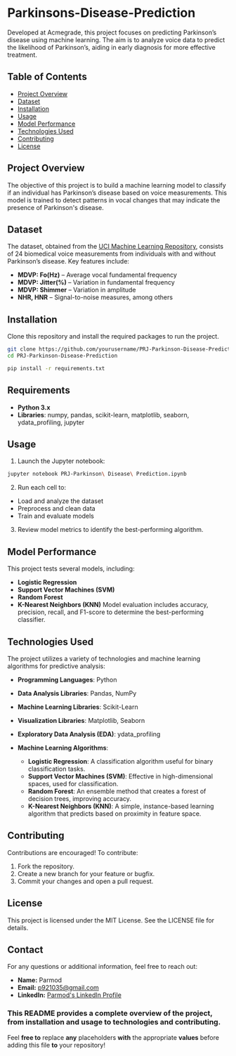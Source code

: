 # Parkinsons-Disease-Prediction

Developed at Acmegrade, this project focuses on predicting Parkinson’s disease using machine learning. The aim is to analyze voice data to predict the likelihood of Parkinson’s, aiding in early diagnosis for more effective treatment.

## Table of Contents
- [Project Overview](#project-overview)
- [Dataset](#dataset)
- [Installation](#installation)
- [Usage](#usage)
- [Model Performance](#model-performance)
- [Technologies Used](#technologies-used)
- [Contributing](#contributing)
- [License](#license)

## Project Overview
The objective of this project is to build a machine learning model to classify if an individual has Parkinson’s disease based on voice measurements. This model is trained to detect patterns in vocal changes that may indicate the presence of Parkinson's disease.

## Dataset
The dataset, obtained from the [UCI Machine Learning Repository](https://archive.ics.uci.edu/ml/datasets/parkinsons), consists of 24 biomedical voice measurements from individuals with and without Parkinson’s disease. Key features include:
- **MDVP: Fo(Hz)** – Average vocal fundamental frequency
- **MDVP: Jitter(%)** – Variation in fundamental frequency
- **MDVP: Shimmer** – Variation in amplitude
- **NHR, HNR** – Signal-to-noise measures, among others

## Installation
Clone this repository and install the required packages to run the project.

```bash
git clone https://github.com/yourusername/PRJ-Parkinson-Disease-Prediction.git
cd PRJ-Parkinson-Disease-Prediction
```

```bash
pip install -r requirements.txt
 ```

## Requirements
- **Python 3.x**
- **Libraries**: numpy, pandas, scikit-learn, matplotlib, seaborn, ydata_profiling, jupyter
## Usage
1. Launch the Jupyter notebook:
```bash
jupyter notebook PRJ-Parkinson\ Disease\ Prediction.ipynb
```
2. Run each cell to:
- Load and analyze the dataset
- Preprocess and clean data
- Train and evaluate models
3. Review model metrics to identify the best-performing algorithm.
## Model Performance
This project tests several models, including:

- **Logistic Regression**
- **Support Vector Machines (SVM)**
- **Random Forest**
- **K-Nearest Neighbors (KNN)**
Model evaluation includes accuracy, precision, recall, and F1-score to determine the best-performing classifier.

## Technologies Used
The project utilizes a variety of technologies and machine learning algorithms for predictive analysis:

- **Programming Languages**: Python
- **Data Analysis Libraries**: Pandas, NumPy
- **Machine Learning Libraries**: Scikit-Learn
- **Visualization Libraries**: Matplotlib, Seaborn
- **Exploratory Data Analysis (EDA)**: ydata_profiling

- **Machine Learning Algorithms**:

     - **Logistic Regression**: A classification algorithm useful for binary classification tasks.
     - **Support Vector Machines (SVM)**: Effective in high-dimensional spaces, used for classification.
     - **Random Forest**: An ensemble method that creates a forest of decision trees, improving accuracy.
     - **K-Nearest Neighbors (KNN)**: A simple, instance-based learning algorithm that predicts based on proximity in feature space.
## Contributing
Contributions are encouraged! To contribute:

1. Fork the repository.
2. Create a new branch for your feature or bugfix.
3. Commit your changes and open a pull request.

## License
This project is licensed under the MIT License. See the LICENSE file for details.

## Contact

For any questions or additional information, feel free to reach out:

- **Name:** Parmod
- **Email:** p921035@gmail.com
- **LinkedIn:** [Parmod's LinkedIn Profile](https://www.linkedin.com/in/parmod2310/)

### This README provides a complete overview of the project, from installation and usage to technologies and contributing.

Feel **free to** replace **any** placeholders **with** the appropriate **values** before adding this file **to** your repository!
